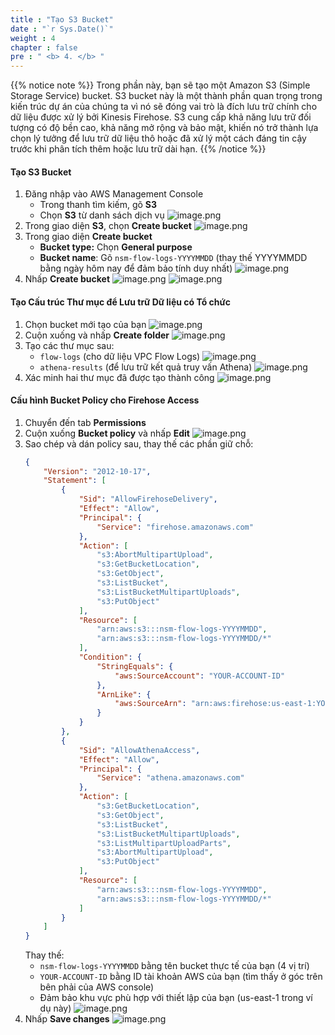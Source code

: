 ```yaml
---
title : "Tạo S3 Bucket"
date : "`r Sys.Date()`"
weight : 4
chapter : false
pre : " <b> 4. </b> "
---
```


{{% notice note %}}
Trong phần này, bạn sẽ tạo một Amazon S3 (Simple Storage Service) bucket. S3 bucket này là một thành phần quan trọng trong kiến trúc dự án của chúng ta vì nó sẽ đóng vai trò là đích lưu trữ chính cho dữ liệu được xử lý bởi Kinesis Firehose. S3 cung cấp khả năng lưu trữ đối tượng có độ bền cao, khả năng mở rộng và bảo mật, khiến nó trở thành lựa chọn lý tưởng để lưu trữ dữ liệu thô hoặc đã xử lý một cách đáng tin cậy trước khi phân tích thêm hoặc lưu trữ dài hạn.
{{% /notice %}}

#### Tạo S3 Bucket
1. Đăng nhập vào AWS Management Console
    - Trong thanh tìm kiếm, gõ **S3**
    - Chọn **S3** từ danh sách dịch vụ
    ![image.png](/images/4/image.png)
2. Trong giao diện **S3**, chọn **Create bucket**
    ![image.png](/images/4/image%201.png)
3. Trong giao diện **Create bucket**
    - **Bucket type:** Chọn **General purpose**
    - **Bucket name**: Gõ `nsm-flow-logs-YYYYMMDD` (thay thế YYYYMMDD bằng ngày hôm nay để đảm bảo tính duy nhất)
    ![image.png](/images/4/image%202.png)
4. Nhấp **Create bucket**
    ![image.png](/images/4/image%203.png)
    ![image.png](/images/4/image%204.png)
#### Tạo Cấu trúc Thư mục để Lưu trữ Dữ liệu có Tổ chức
1. Chọn bucket mới tạo của bạn
    ![image.png](/images/4/image%205.png)
2. Cuộn xuống và nhấp **Create folder**
    ![image.png](/images/4/image%206.png)
3. Tạo các thư mục sau:
    - `flow-logs` (cho dữ liệu VPC Flow Logs)
    ![image.png](/images/4/image%207.png)
    - `athena-results` (để lưu trữ kết quả truy vấn Athena)
    ![image.png](/images/4/image%208.png)
4. Xác minh hai thư mục đã được tạo thành công
    ![image.png](/images/4/image%209.png)
#### Cấu hình Bucket Policy cho Firehose Access
1. Chuyển đến tab **Permissions**
2. Cuộn xuống **Bucket policy** và nhấp **Edit**
    ![image.png](/images/4/image%2010.png)
3. Sao chép và dán policy sau, thay thế các phần giữ chỗ:
    ```json
    {
        "Version": "2012-10-17",
        "Statement": [
            {
                "Sid": "AllowFirehoseDelivery",
                "Effect": "Allow",
                "Principal": {
                    "Service": "firehose.amazonaws.com"
                },
                "Action": [
                    "s3:AbortMultipartUpload",
                    "s3:GetBucketLocation",
                    "s3:GetObject",
                    "s3:ListBucket",
                    "s3:ListBucketMultipartUploads",
                    "s3:PutObject"
                ],
                "Resource": [
                    "arn:aws:s3:::nsm-flow-logs-YYYYMMDD",
                    "arn:aws:s3:::nsm-flow-logs-YYYYMMDD/*"
                ],
                "Condition": {
                    "StringEquals": {
                        "aws:SourceAccount": "YOUR-ACCOUNT-ID"
                    },
                    "ArnLike": {
                        "aws:SourceArn": "arn:aws:firehose:us-east-1:YOUR-ACCOUNT-ID:deliverystream/*"
                    }
                }
            },
            {
                "Sid": "AllowAthenaAccess",
                "Effect": "Allow",
                "Principal": {
                    "Service": "athena.amazonaws.com"
                },
                "Action": [
                    "s3:GetBucketLocation",
                    "s3:GetObject",
                    "s3:ListBucket",
                    "s3:ListBucketMultipartUploads",
                    "s3:ListMultipartUploadParts",
                    "s3:AbortMultipartUpload",
                    "s3:PutObject"
                ],
                "Resource": [
                    "arn:aws:s3:::nsm-flow-logs-YYYYMMDD",
                    "arn:aws:s3:::nsm-flow-logs-YYYYMMDD/*"
                ]
            }
        ]
    }
    ```
    Thay thế:
    - `nsm-flow-logs-YYYYMMDD` bằng tên bucket thực tế của bạn (4 vị trí)
    - `YOUR-ACCOUNT-ID` bằng ID tài khoản AWS của bạn (tìm thấy ở góc trên bên phải của AWS console)
    - Đảm bảo khu vực phù hợp với thiết lập của bạn (us-east-1 trong ví dụ này)
    ![image.png](/images/4/image%2011.png)
4. Nhấp **Save changes**
    ![image.png](/images/4/image%2012.png)